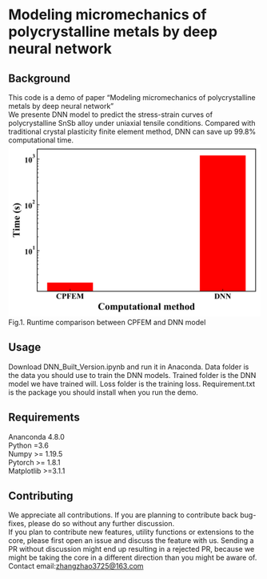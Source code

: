 # Modeling micromechanics of polycrystalline metals by deep neural network
## Background
This code is a demo of paper “Modeling micromechanics of polycrystalline metals by deep neural network” <br />
We presente DNN model to predict the stress-strain curves of polycrystalline SnSb alloy under uniaxial tensile conditions. Compared with traditional crystal plasticity finite element method, DNN can save up 99.8% computational time. <br />
 ![image](https://github.com/zhangzhao2014/CPFEM_DNN/blob/main/images/Runtime_comparison.png)<br />
Fig.1. Runtime comparison between CPFEM and DNN model
## Usage
Download DNN_Built_Version.ipynb and run it in Anaconda.
Data folder is the data you should use to train the DNN models.
Trained folder is the DNN model we have trained will.
Loss folder is the training loss.
Requirement.txt is the package you should install when you run the demo.  
## Requirements
Ananconda    4.8.0 <br />
Python	      =3.6<br />
Numpy	       >= 1.19.5<br />
Pytorch	     >= 1.8.1<br />
Matplotlib	  >=3.1.1<br />
## Contributing
We appreciate all contributions. If you are planning to contribute back bug-fixes, please do so without any further discussion.<br />
If you plan to contribute new features, utility functions or extensions to the core, please first open an issue and discuss the feature with us. Sending a PR without discussion might end up resulting in a rejected PR, because we might be taking the core in a different direction than you might be aware of. <br />
Contact email:zhangzhao3725@163.com 

